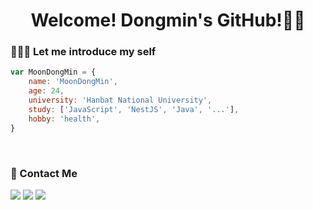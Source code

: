 # <center> Welcome! Dongmin's GitHub!👋🏻</center>

### 👨🏼‍💻 Let me introduce my self

```javascript
var MoonDongMin = {
    name: 'MoonDongMin',
    age: 24,
    university: 'Hanbat National University',
    study: ['JavaScript', 'NestJS', 'Java', '...'],
    hobby: 'health',
}
```  
<br>

### 📩 Contact Me
<a herf="https://www.instagram.com/m_dongmin/"><img src="https://img.shields.io/badge/Instagram-E4405F?style=flat&logo=instagram&logoColor=white"/></a>
<a herf="https://github.com/MoonDongmin"><img src="https://img.shields.io/badge/GitHub-181717?style=flat&logo=GitHub&logoColor=white"/></a>
<a herf="mailto:water_8750@naver.com"><img src="https://img.shields.io/badge/Naver-03C75A?style=flat&logo=Naver&logoColor=white"/></a>


